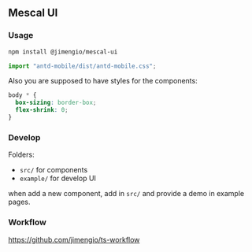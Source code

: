 ## Mescal UI

### Usage

```bash
npm install @jimengio/mescal-ui
```

```ts
import "antd-mobile/dist/antd-mobile.css";
```

Also you are supposed to have styles for the components:

```css
body * {
  box-sizing: border-box;
  flex-shrink: 0;
}
```

### Develop

Folders:

- `src/` for components
- `example/` for develop UI

when add a new component, add in `src/` and provide a demo in example pages.

### Workflow

https://github.com/jimengio/ts-workflow

